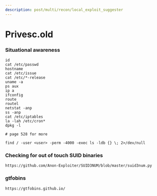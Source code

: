 ```yaml
---
description: post/multi/recon/local_exploit_suggester
---
```


# Privesc.old

### Situational awareness

```text
id
cat /etc/passwd
hostname
cat /etc/issue
cat /etc/*-release
uname -a
ps aux
ip a
ifconfig
route
routel
netstat -anp
ss -anp
cat /etc/iptables
la -lah /etc/cron*
dpkg -l

# page 528 for more

find / -user <user> -perm -4000 -exec ls -ldb {} \; 2>/dev/null
```

### Checking for out of touch SUID binaries

```text
https://github.com/Anon-Exploiter/SUID3NUM/blob/master/suid3num.py
```

### gtfobins

```text
https://gtfobins.github.io/
```

